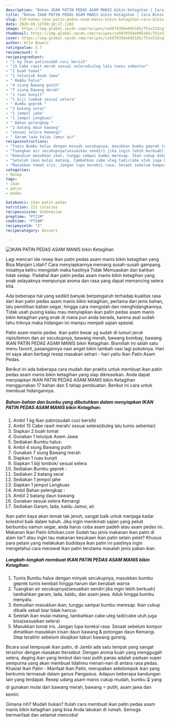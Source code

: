 ```yaml
---
description: "Bahan IKAN PATIN PEDAS ASAM MANIS bikin Ketagihan | Cara Bikin IKAN PATIN PEDAS ASAM MANIS bikin Ketagihan Yang Paling Enak"
title: "Bahan IKAN PATIN PEDAS ASAM MANIS bikin Ketagihan | Cara Bikin IKAN PATIN PEDAS ASAM MANIS bikin Ketagihan Yang Paling Enak"
slug: 519-bahan-ikan-patin-pedas-asam-manis-bikin-ketagihan-cara-bikin-ikan-patin-pedas-asam-manis-bikin-ketagihan-yang-paling-enak
date: 2020-09-12T09:18:27.110Z
image: https://img-global.cpcdn.com/recipes/ce5978356e995185/751x532cq70/ikan-patin-pedas-asam-manis-bikin-ketagihan-foto-resep-utama.jpg
thumbnail: https://img-global.cpcdn.com/recipes/ce5978356e995185/751x532cq70/ikan-patin-pedas-asam-manis-bikin-ketagihan-foto-resep-utama.jpg
cover: https://img-global.cpcdn.com/recipes/ce5978356e995185/751x532cq70/ikan-patin-pedas-asam-manis-bikin-ketagihan-foto-resep-utama.jpg
author: Alta Bowers
ratingvalue: 3.7
reviewcount: 6
recipeingredient:
- "1 kg Ikan patinsudah cuci bersih"
- "15 Cabe rawit merah sesuai seleradiuleg lalu tumis sebentar"
- "2 buah tomat"
- "1 telunjuk Asem Jawa"
- " Bumbu halus"
- "4 siung Bawang putih"
- "7 siung Bawang merah"
- "1 ruas kunyit"
- "1 biji lombok sesuai selera"
- " Bumbu geprek "
- "2 batang serai"
- "1 jempol jahe"
- "1 jempol Lengkuas"
- " Bahan pelengkap "
- "2 batang daun bawang"
- "sesuai selera Kemangi"
- " Garam lada kaldu Jamur air"
recipeinstructions:
- "Tumis Bumbu halus dengan minyak secukupnya, masukkan bumbu geprek tumis kembali hingga harum dan berubah warna"
- "Tuangkan air secukupnya(sesuaikan sendiri jika ingin lebih berkuah) tambahkan garam, lada, kaldu, dan asam jawa. Aduk hingga bumbu menyatu."
- "Kemudian masukkan ikan, tunggu sampai bumbu meresap. Ikan cukup dibalik sekali biar tidak hancur."
- "Setelah ikan mulai matang, tambahkan cabe uleg tadi/cabe utuh juga bisa(sesuaikan selera)"
- "Masukkan tomat iris. Jangan lupa koreksi rasa. Sesaat sebelum kompor dimatikan masukkan irisan daun bawang &amp; potongan daun Kemangi. Step terakhir sebelum disajikan taburi bawang goreng."
categories:
- Resep
tags:
- ikan
- patin
- pedas

katakunci: ikan patin pedas 
nutrition: 221 calories
recipecuisine: Indonesian
preptime: "PT21M"
cooktime: "PT50M"
recipeyield: "3"
recipecategory: Dessert

---
```



![IKAN PATIN PEDAS ASAM MANIS bikin Ketagihan](https://img-global.cpcdn.com/recipes/ce5978356e995185/751x532cq70/ikan-patin-pedas-asam-manis-bikin-ketagihan-foto-resep-utama.jpg)

Lagi mencari ide resep ikan patin pedas asam manis bikin ketagihan yang Bisa Manjain Lidah? Cara menyiapkannya memang susah-susah gampang. misalnya keliru mengolah maka hasilnya Tidak Memuaskan dan bahkan tidak sedap. Padahal ikan patin pedas asam manis bikin ketagihan yang enak selayaknya mempunyai aroma dan rasa yang dapat memancing selera kita.

Ada beberapa hal yang sedikit banyak berpengaruh terhadap kualitas rasa dari ikan patin pedas asam manis bikin ketagihan, pertama dari jenis bahan, lalu pemilihan bahan segar, hingga cara mengolah dan menghidangkannya. Tidak usah pusing kalau mau menyiapkan ikan patin pedas asam manis bikin ketagihan yang enak di mana pun anda berada, karena asal sudah tahu triknya maka hidangan ini mampu menjadi sajian spesial.

Patin asam manis pedas. ikan patin besar yg sudah di lumuri jeruk nipis/lemon dan air secukupnya, bawang merah, bawang bombay, bawang IKAN PATIN PEDAS ASAM MANIS bikin Ketagihan. Bismillah Ini salah satu menu favorit, pasangannya nasi anget bikin tambah nasi lagi pokoknya. Hari ini saya akan berbagi resep masakan sehari - hari yaitu Ikan Patin Asam Pedas.


Berikut ini ada beberapa cara mudah dan praktis untuk membuat ikan patin pedas asam manis bikin ketagihan yang siap dikreasikan. Anda dapat menyiapkan IKAN PATIN PEDAS ASAM MANIS bikin Ketagihan menggunakan 17 bahan dan 5 tahap pembuatan. Berikut ini cara untuk membuat hidangannya.

<!--inarticleads1-->

##### Bahan-bahan dan bumbu yang dibutuhkan dalam menyiapkan IKAN PATIN PEDAS ASAM MANIS bikin Ketagihan:

1. Ambil 1 kg Ikan patin(sudah cuci bersih)
1. Ambil 15 Cabe rawit merah/ sesuai selera(diuleg lalu tumis sebentar)
1. Siapkan 2 buah tomat
1. Gunakan 1 telunjuk Asem Jawa
1. Sediakan  Bumbu halus:
1. Ambil 4 siung Bawang putih
1. Gunakan 7 siung Bawang merah
1. Siapkan 1 ruas kunyit
1. Siapkan 1 biji lombok/ sesuai selera
1. Sediakan  Bumbu geprek :
1. Sediakan 2 batang serai
1. Sediakan 1 jempol jahe
1. Siapkan 1 jempol Lengkuas
1. Ambil  Bahan pelengkap :
1. Ambil 2 batang daun bawang
1. Gunakan sesuai selera Kemangi
1. Sediakan  Garam, lada, kaldu Jamur, air


Ikan patin kaya akan lemak tak jenuh, sangat baik untuk menjaga kadar kolestrol baik dalam tubuh. Jika ingin menikmati sajian yang pekat berbumbu namun segar, anda harus coba asam padeh atau asam pedas ini. Makanan Ikan Patin Infoikan.com Sudah tau jenis makanan ikan patin di alam liar? atau ingin tau makanan kesukaan ikan patin selain pelet? Khusus para petani yang melakukan budidaya ikan patin ini pastinya ingin mengetahui cara merawat ikan patin terutama masalah jenis pakan ikan. 

<!--inarticleads2-->

##### Langkah-langkah membuat IKAN PATIN PEDAS ASAM MANIS bikin Ketagihan:

1. Tumis Bumbu halus dengan minyak secukupnya, masukkan bumbu geprek tumis kembali hingga harum dan berubah warna
1. Tuangkan air secukupnya(sesuaikan sendiri jika ingin lebih berkuah) tambahkan garam, lada, kaldu, dan asam jawa. Aduk hingga bumbu menyatu.
1. Kemudian masukkan ikan, tunggu sampai bumbu meresap. Ikan cukup dibalik sekali biar tidak hancur.
1. Setelah ikan mulai matang, tambahkan cabe uleg tadi/cabe utuh juga bisa(sesuaikan selera)
1. Masukkan tomat iris. Jangan lupa koreksi rasa. Sesaat sebelum kompor dimatikan masukkan irisan daun bawang &amp; potongan daun Kemangi. Step terakhir sebelum disajikan taburi bawang goreng.


Bicara soal tempoyak ikan patin, di Jambi ada satu tempat yang sangat tersohor dengan masakan ttersebut. Dengan aroma kuah yang menggugah selera, daging ikan yang lembut dan nasi putih panas adalah paduan super sempurna yang akan membuat lidahmu menari-nari di antara rasa pedas. Khasiat Ikan Patin - Manfaat Ikan Patin, merupakan sekelompok ikan yang berkumis termasuk dalam genus Pangasius. Adapun beberapa kandungan lain yang terdapat. Resep udang asam manis cukup mudah, bumbu ⏳ yang di gunakan mulai dari bawang merah, bawang ⭐ putih, asam jawa dan kemiri. 

Gimana nih? Mudah bukan? Itulah cara membuat ikan patin pedas asam manis bikin ketagihan yang bisa Anda lakukan di rumah. Semoga bermanfaat dan selamat mencoba!
